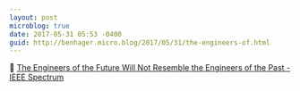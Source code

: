```yaml
---
layout: post
microblog: true
date: 2017-05-31 05:53 -0400
guid: http://benhager.micro.blog/2017/05/31/the-engineers-of.html
---
```

🔬 [The Engineers of the Future Will Not Resemble the Engineers of the Past - IEEE Spectrum](http://spectrum.ieee.org/view-from-the-valley/at-work/education/the-engineers-of-the-future-will-not-resemble-the-engineers-of-the-past)
